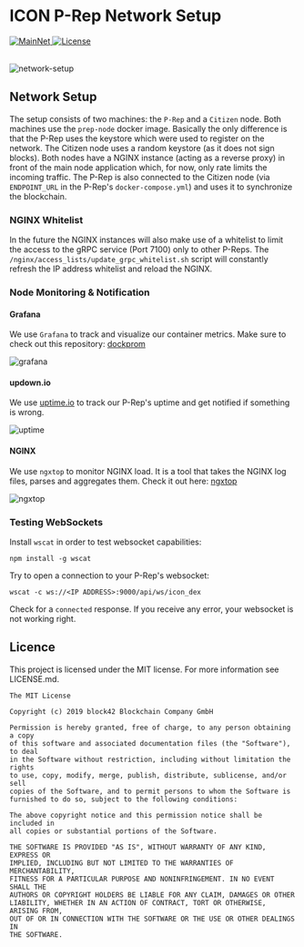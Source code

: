 # ICON P-Rep Network Setup

<div>
  <a href="https://zicon.tracker.solidwallet.io">
    <img src="https://img.shields.io/badge/network-mainnet-brightgreen.svg" alt="MainNet" />
  </a>
  <a href="#">
    <img src="https://img.shields.io/badge/license-MIT-green.svg" alt="License" />
  </a>
</div>

<br>

![network-setup](https://user-images.githubusercontent.com/6087393/67687644-edb63f80-f998-11e9-9a82-9cea4b2ce431.png)

## Network Setup

The setup consists of two machines: the `P-Rep` and a `Citizen` node.
Both machines use the `prep-node` docker image. Basically the only difference is that the P-Rep uses the keystore which were used to register on the network. The Citizen node uses a random keystore (as it does not sign blocks). Both nodes have a NGINX instance (acting as a reverse proxy) in front of the main node application which, for now, only rate limits the incoming traffic. The P-Rep is also connected to the Citizen node (via `ENDPOINT_URL` in the P-Rep's `docker-compose.yml`) and uses it to synchronize the blockchain.

### NGINX Whitelist

In the future the NGINX instances will also make use of a whitelist to limit the access to the gRPC service (Port 7100) only to other P-Reps. The `/nginx/access_lists/update_grpc_whitelist.sh` script will constantly refresh the IP address whitelist and reload the NGINX.

### Node Monitoring & Notification

#### Grafana

We use `Grafana` to track and visualize our container metrics. Make sure to check out this repository: [dockprom](https://github.com/stefanprodan/dockprom)

![grafana](https://user-images.githubusercontent.com/6087393/67688979-f4de4d00-f99a-11e9-9f59-e4787db17214.png)

#### updown.io

We use [uptime.io](https://updown.io/r/9GrXa) to track our P-Rep's uptime and get notified if something is wrong.

![uptime](https://user-images.githubusercontent.com/6087393/67688949-eb54e500-f99a-11e9-86bd-83ef98c26562.png)

#### NGINX

We use `ngxtop` to monitor NGINX load. It is a tool that takes the NGINX log files, parses and aggregates them. Check it out here: [ngxtop](https://github.com/lebinh/ngxtop)

![ngxtop](https://user-images.githubusercontent.com/6087393/67690530-57d0e380-f99d-11e9-807b-4f560698dfee.png)

### Testing WebSockets

Install `wscat` in order to test websocket capabilities:

```
npm install -g wscat
```

Try to open a connection to your P-Rep's websocket:

```
wscat -c ws://<IP ADDRESS>:9000/api/ws/icon_dex
```

Check for a `connected` response. If you receive any error, your websocket is not working right.

## Licence

This project is licensed under the MIT license. For more information see LICENSE.md.

```
The MIT License

Copyright (c) 2019 block42 Blockchain Company GmbH

Permission is hereby granted, free of charge, to any person obtaining a copy
of this software and associated documentation files (the "Software"), to deal
in the Software without restriction, including without limitation the rights
to use, copy, modify, merge, publish, distribute, sublicense, and/or sell
copies of the Software, and to permit persons to whom the Software is
furnished to do so, subject to the following conditions:

The above copyright notice and this permission notice shall be included in
all copies or substantial portions of the Software.

THE SOFTWARE IS PROVIDED "AS IS", WITHOUT WARRANTY OF ANY KIND, EXPRESS OR
IMPLIED, INCLUDING BUT NOT LIMITED TO THE WARRANTIES OF MERCHANTABILITY,
FITNESS FOR A PARTICULAR PURPOSE AND NONINFRINGEMENT. IN NO EVENT SHALL THE
AUTHORS OR COPYRIGHT HOLDERS BE LIABLE FOR ANY CLAIM, DAMAGES OR OTHER
LIABILITY, WHETHER IN AN ACTION OF CONTRACT, TORT OR OTHERWISE, ARISING FROM,
OUT OF OR IN CONNECTION WITH THE SOFTWARE OR THE USE OR OTHER DEALINGS IN
THE SOFTWARE.
```
